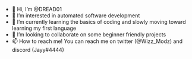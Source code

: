 - 👋 Hi, I’m @DREAD01
- 👀 I’m interested in automated software development 
- 🌱 I’m currently learning the basics of coding and slowly moving toward learning my first language 
- 💞️ I’m looking to collaborate on some beginner friendly projects
- 📫 How to reach me! You can reach me on twitter (@Wizz_Modz) and discord (Jayy#4444)

<!---
DREAD01/DREAD01 is a ✨ special ✨ repository because its `README.md` (this file) appears on your GitHub profile.
You can click the Preview link to take a look at your changes.
--->
